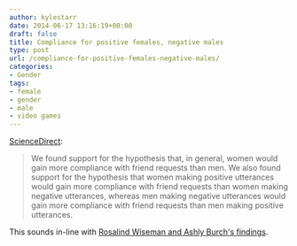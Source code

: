 ```yaml
---
author: kylestarr
date: 2014-06-17 13:16:19+00:00
draft: false
title: Compliance for positive females, negative males
type: post
url: /compliance-for-positive-females-negative-males/
categories:
- Gender
tags:
- female
- gender
- male
- video games
---
```


[ScienceDirect](http://www.sciencedirect.com/science/article/pii/S0747563214000867):

> We found support for the hypothesis that, in general, women would gain more compliance with friend requests than men. We also found support for the hypothesis that women making positive utterances would gain more compliance with friend requests than women making negative utterances, whereas men making negative utterances would gain more compliance with friend requests than men making positive utterances.

This sounds in-line with [Rosalind Wiseman and Ashly Burch's findings](http://www.gdcvault.com/play/1020370/The-Connection-Between-Boys-Social).
